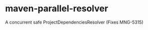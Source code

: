 maven-parallel-resolver
=======================

A concurrent safe ProjectDependenciesResolver (Fixes MNG-5315)
